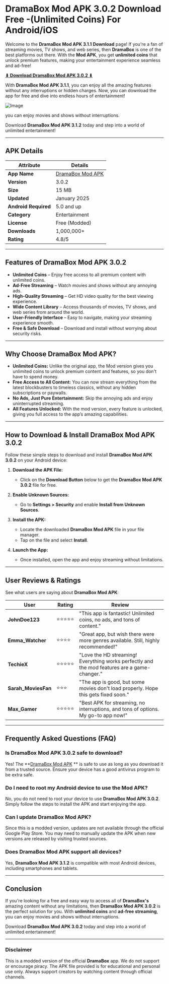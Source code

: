 # DramaBox Mod APK 3.0.2 Download Free -(Unlimited Coins) For Android/iOS

Welcome to the **DramaBox Mod APK 3.1.1 Download** page! If you're a fan of streaming movies, TV shows, and web series, then **DramaBox** is one of the best platforms out there. With the **Mod APK**, you get **unlimited coins** that unlock premium features, making your entertainment experience seamless and ad-free!

**[⬇ Download DramaBox Mod APK 3.0.2 ⬇](https://apkbros.com/dramabox-apk/)**

With **DramaBox Mod APK 3.1.1**, you can enjoy all the amazing features without any interruptions or hidden charges. Now, you can download the app for free and dive into endless hours of entertainment!

![Image](https://github.com/user-attachments/assets/194bc01c-ce90-4768-9c06-27551f0aafa5)

you can enjoy movies and shows without interruptions.

Download **DramaBox Mod APK 3.1.2** today and step into a world of unlimited entertainment!

---

## **APK Details**

| **Attribute**          | **Details**               |
|------------------------|---------------------------|
| **App Name**           | [DramaBox Mod APK](https://your-link-here.com)          |
| **Version**            | 3.0.2                    |
| **Size**               | 15 MB                     |
| **Updated**            | January 2025              |
| **Android Required**   | 5.0 and up                |
| **Category**           | Entertainment             |
| **License**            | Free (Modded)             |
| **Downloads**          | 1,000,000+                |
| **Rating**             | 4.8/5                     |

---

## **Features of DramaBox Mod APK 3.0.2**

- **Unlimited Coins** – Enjoy free access to all premium content with unlimited coins.
- **Ad-Free Streaming** – Watch movies and shows without any annoying ads.
- **High-Quality Streaming** – Get HD video quality for the best viewing experience.
- **Wide Content Library** – Access thousands of movies, TV shows, and web series from around the world.
- **User-Friendly Interface** – Easy to navigate, making your streaming experience smooth.
- **Free & Safe Download** – Download and install without worrying about security risks.

---

## Why Choose DramaBox Mod APK?

- **Unlimited Coins:** Unlike the original app, the Mod version gives you unlimited coins to unlock premium content and features, so you don't have to spend money.
- **Free Access to All Content:** You can now stream everything from the latest blockbusters to timeless classics, without any hidden subscriptions or paywalls.
- **No Ads, Just Pure Entertainment:** Skip the annoying ads and enjoy uninterrupted streaming.
- **All Features Unlocked:** With the mod version, every feature is unlocked, giving you full access to the app’s amazing capabilities.

---

## **How to Download & Install DramaBox Mod APK 3.0.2**

Follow these simple steps to download and install **DramaBox Mod APK 3.0.2** on your Android device:

1. **Download the APK File:**
   - Click on the **Download Button** below to get the **DramaBox Mod APK 3.0.2** file for free.
   
2. **Enable Unknown Sources:**
   - Go to **Settings > Security** and enable **Install from Unknown Sources**.
   
3. **Install the APK:**
   - Locate the downloaded **DramaBox Mod APK** file in your file manager.
   - Tap on the file and select **Install**.
   
4. **Launch the App:**
   - Once installed, open the app and enjoy streaming without limitations.

---

## **User Reviews & Ratings**

See what users are saying about **DramaBox Mod APK**:

| **User**             | **Rating** | **Review**                                                                 |
|----------------------|------------|---------------------------------------------------------------------------|
| **JohnDoe123**        | ⭐⭐⭐⭐⭐     | "This app is fantastic! Unlimited coins, no ads, and tons of content."     |
| **Emma_Watcher**      | ⭐⭐⭐⭐      | "Great app, but wish there were more genres available. Still, highly recommended!" |
| **TechieX**           | ⭐⭐⭐⭐⭐     | "Love the HD streaming! Everything works perfectly and the mod features are a game-changer." |
| **Sarah_MoviesFan**   | ⭐⭐⭐       | "The app is good, but some movies don't load properly. Hope this gets fixed soon." |
| **Max_Gamer**         | ⭐⭐⭐⭐⭐     | "Best APK for streaming, no interruptions, and tons of options. My go-to app now!" |

---

## Frequently Asked Questions (FAQ)

### Is DramaBox Mod APK 3.0.2 safe to download?

Yes! The **[DramaBox Mod APK](https://your-link-here.com)
** is safe to use as long as you download it from a trusted source. Ensure your device has a good antivirus program to be extra safe.

### Do I need to root my Android device to use the Mod APK?

No, you do not need to root your device to use **DramaBox Mod APK 3.0.2**. Simply follow the steps to install the APK and start enjoying the app.

### Can I update DramaBox Mod APK?

Since this is a modded version, updates are not available through the official Google Play Store. You may need to manually update the APK when new versions are released by visiting trusted sources.

### Does DramaBox Mod APK support all devices?

Yes, **DramaBox Mod APK 3.1.2** is compatible with most Android devices, including smartphones and tablets.

---

## **Conclusion**

If you're looking for a free and easy way to access all of **DramaBox's** amazing content without any limitations, then **DramaBox Mod APK 3.0.2** is the perfect solution for you. With **unlimited coins** and **ad-free streaming**, you can enjoy movies and shows without interruptions.

Download **DramaBox Mod APK 3.0.2** today and step into a world of unlimited entertainment!

---

### Disclaimer

This is a modded version of the official **DramaBox** app. We do not support or encourage piracy. The APK file provided is for educational and personal use only. Always support creators by watching content through official channels.
